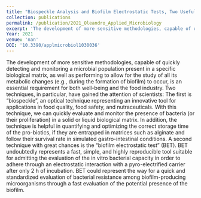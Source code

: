 ```yaml
---
title: "Biospeckle Analysis and Biofilm Electrostatic Tests, Two Useful Methods in Microbiology"
collection: publications
permalink: /publication/2021_Oleandro_Applied_Microbiology
excerpt: 'The development of more sensitive methodologies, capable of quickly detecting and monitoring a microbial population present in a specific biological matrix, as well as performing to allow for the study of all its metabolic changes (e.g., during the formation of biofilm) to occur, is an essential requirement for both well-being and the food industry. Two techniques, in particular, have gained the attention of scientists: The first is “biospeckle”, an optical technique representing an innovative tool for applications in food quality, food safety, and nutraceuticals. With this technique, we can quickly evaluate and monitor the presence of bacteria (or their proliferation) in a solid or liquid biological matrix. In addition, the technique is helpful in quantifying and optimizing the correct storage time of the pro-biotics, if they are entrapped in matrices such as alginate and follow their survival rate in simulated gastro-intestinal conditions. A second technique with great chances is the “biofilm electrostatic test” (BET). BET undoubtedly represents a fast, simple, and highly reproducible tool suitable for admitting the evaluation of the in vitro bacterial capacity in order to adhere through an electrostatic interaction with a pyro-electrified carrier after only 2 h of incubation. BET could represent the way for a quick and standardized evaluation of bacterial resistance among biofilm-producing microorganisms through a fast evaluation of the potential presence of the biofilm.'
Year: 2021
venue: 'nan'
DOI: '10.3390/applmicrobiol1030036'
---
```

The development of more sensitive methodologies, capable of quickly detecting and monitoring a microbial population present in a specific biological matrix, as well as performing to allow for the study of all its metabolic changes (e.g., during the formation of biofilm) to occur, is an essential requirement for both well-being and the food industry. Two techniques, in particular, have gained the attention of scientists: The first is “biospeckle”, an optical technique representing an innovative tool for applications in food quality, food safety, and nutraceuticals. With this technique, we can quickly evaluate and monitor the presence of bacteria (or their proliferation) in a solid or liquid biological matrix. In addition, the technique is helpful in quantifying and optimizing the correct storage time of the pro-biotics, if they are entrapped in matrices such as alginate and follow their survival rate in simulated gastro-intestinal conditions. A second technique with great chances is the “biofilm electrostatic test” (BET). BET undoubtedly represents a fast, simple, and highly reproducible tool suitable for admitting the evaluation of the in vitro bacterial capacity in order to adhere through an electrostatic interaction with a pyro-electrified carrier after only 2 h of incubation. BET could represent the way for a quick and standardized evaluation of bacterial resistance among biofilm-producing microorganisms through a fast evaluation of the potential presence of the biofilm.
